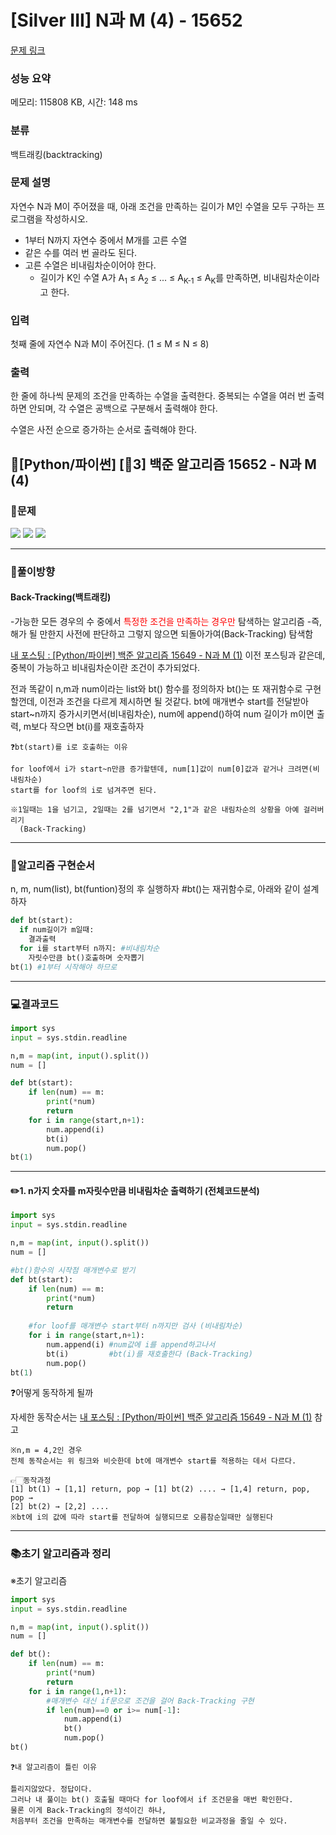 # [Silver III] N과 M (4) - 15652 

[문제 링크](https://www.acmicpc.net/problem/15652) 

### 성능 요약

메모리: 115808 KB, 시간: 148 ms

### 분류

백트래킹(backtracking)

### 문제 설명

<p>자연수 N과 M이 주어졌을 때, 아래 조건을 만족하는 길이가 M인 수열을 모두 구하는 프로그램을 작성하시오.</p>

<ul>
	<li>1부터 N까지 자연수 중에서 M개를 고른 수열</li>
	<li>같은 수를 여러 번 골라도 된다.</li>
	<li>고른 수열은 비내림차순이어야 한다.
	<ul>
		<li>길이가 K인 수열 A가 A<sub>1</sub> ≤ A<sub>2</sub> ≤ ... ≤ A<sub>K-1</sub> ≤ A<sub>K</sub>를 만족하면, 비내림차순이라고 한다.</li>
	</ul>
	</li>
</ul>

### 입력 

 <p>첫째 줄에 자연수 N과 M이 주어진다. (1 ≤ M ≤ N ≤ 8)</p>

### 출력 

 <p>한 줄에 하나씩 문제의 조건을 만족하는 수열을 출력한다. 중복되는 수열을 여러 번 출력하면 안되며, 각 수열은 공백으로 구분해서 출력해야 한다.</p>

<p>수열은 사전 순으로 증가하는 순서로 출력해야 한다.</p>

## 📖[Python/파이썬] [🥈3] 백준 알고리즘 15652 - N과 M (4)
### 📜문제
![](https://velog.velcdn.com/images/keynene/post/ce0e4897-06f5-48eb-bb87-3dcd9d2756c1/image.png)
![](https://velog.velcdn.com/images/keynene/post/86b73810-1bdc-4589-8943-bd2b501d94a5/image.png)
![](https://velog.velcdn.com/images/keynene/post/34e9ac33-4089-4731-8053-2c1313288643/image.png)

* * *

### 📕풀이방향
#### Back-Tracking(백트래킹)
-가능한 모든 경우의 수 중에서 <span style="color:red">특정한 조건을 만족하는 경우만</span> 탐색하는 알고리즘
-즉, 해가 될 만한지 사전에 판단하고 그렇지 않으면 되돌아가여(Back-Tracking) 탐색함

[내 포스팅 : [Python/파이썬] 백준 알고리즘 15649 - N과 M (1)](https://velog.io/@keynene/Python%ED%8C%8C%EC%9D%B4%EC%8D%AC-%EB%B0%B1%EC%A4%80-%EC%95%8C%EA%B3%A0%EB%A6%AC%EC%A6%98-15649-N%EA%B3%BC-M-1)
이전 포스팅과 같은데, 중복이 가능하고 비내림차순이란 조건이 추가되었다.

전과 똑같이 n,m과 num이라는 list와 bt() 함수를 정의하자
bt()는 또 재귀함수로 구현할껀데, 이전과 조건을 다르게 제시하면 될 것같다.
bt에 매개변수 start를 전달받아 start~n까지 증가시키면서(비내림차순),
num에 append()하여 num 길이가 m이면 출력, m보다 작으면 bt(i)를 재호출하자

```
❓bt(start)를 i로 호출하는 이유

for loof에서 i가 start~n만큼 증가할텐데, num[1]값이 num[0]값과 같거나 크려면(비내림차순)
start를 for loof의 i로 넘겨주면 된다.

※1일때는 1을 넘기고, 2일때는 2를 넘기면서 "2,1"과 같은 내림차순의 상황을 아예 걸러버리기
  (Back-Tracking)
```

* * *

### 📝알고리즘 구현순서

n, m, num(list), bt(funtion)정의 후 실행하자
#bt()는 재귀함수로, 아래와 같이 설계하자

```python
def bt(start):
  if num길이가 m일때:
    결과출력
  for i를 start부터 n까지: #비내림차순
    자릿수만큼 bt()호출하며 숫자뽑기
bt(1) #1부터 시작해야 하므로
```

* * *

### 💻결과코드
```python
import sys
input = sys.stdin.readline

n,m = map(int, input().split())
num = []

def bt(start):
    if len(num) == m:
        print(*num)
        return
    for i in range(start,n+1):
        num.append(i)
        bt(i)
        num.pop()
bt(1)
```

* * *

#### ✏️1. n가지 숫자를 m자릿수만큼 비내림차순 출력하기 (전체코드분석)
```python
import sys
input = sys.stdin.readline

n,m = map(int, input().split())
num = []

#bt()함수의 시작점 매개변수로 받기
def bt(start):
    if len(num) == m:
        print(*num)
        return
        
    #for loof를 매개변수 start부터 n까지만 검사 (비내림차순)
    for i in range(start,n+1):
        num.append(i) #num값에 i를 append하고나서
        bt(i)         #bt(i)를 재호출한다 (Back-Tracking)
        num.pop()
bt(1)
```
❓어떻게 동작하게 될까

 자세한 동작순서는 [내 포스팅 : [Python/파이썬] 백준 알고리즘 15649 - N과 M (1)](https://velog.io/@keynene/Python%ED%8C%8C%EC%9D%B4%EC%8D%AC-%EB%B0%B1%EC%A4%80-%EC%95%8C%EA%B3%A0%EB%A6%AC%EC%A6%98-15649-N%EA%B3%BC-M-1) 참고
```
※n,m = 4,2인 경우
전체 동작순서는 위 링크와 비슷한데 bt에 매개변수 start를 적용하는 데서 다르다.

👉🏻동작과정
[1] bt(1) → [1,1] return, pop → [1] bt(2) .... → [1,4] return, pop, pop →
[2] bt(2) → [2,2] ....
※bt에 i의 값에 따라 start를 전달하여 실행되므로 오름참순일때만 실행된다
```

* * *

### 📚초기 알고리즘과 정리
※초기 알고리즘
```python
import sys
input = sys.stdin.readline

n,m = map(int, input().split())
num = []

def bt():
    if len(num) == m:
        print(*num)
        return
    for i in range(1,n+1):
    	#매개변수 대신 if문으로 조건을 걸어 Back-Tracking 구현
        if len(num)==0 or i>= num[-1]:
            num.append(i)
            bt()
            num.pop()
bt()
```
```
❓내 알고리즘이 틀린 이유

틀리지않았다. 정답이다.
그러나 내 풀이는 bt() 호출될 때마다 for loof에서 if 조건문을 매번 확인한다.
물론 이게 Back-Tracking의 정석이긴 하나, 
처음부터 조건을 만족하는 매개변수를 전달하면 불필요한 비교과정을 줄일 수 있다.
```